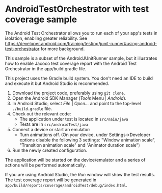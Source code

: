 # AndroidTestOrchestrator with test coverage sample

The Android Test Orchestrator allows you to run each of your app's tests in isolation, enabling greater reliability.
See https://developer.android.com/training/testing/junit-runner#using-android-test-orchestrator for more background.

This sample is a subset of the AndroidJUnitRunner sample, but it
illustrates how to enable Jacoco test coverage report with the Android Test Orchestrator in the app/build.gradle file.

This project uses the Gradle build system. You don't need an IDE to build and execute it but Android Studio is recommended.

1. Download the project code, preferably using `git clone`.
1. Open the Android SDK Manager (*Tools* Menu | *Android*).
1. In Android Studio, select *File* | *Open...* and point to the top-level `./build.gradle` file.
1. Check out the relevant code:
    * The application under test is located in `src/main/java`
    * Tests are in `src/androidTest/java`
1. Connect a device or start an emulator:
    * Turn animations off.
    (On your device, under Settings->Developer options disable the following 3 settings: "Window animation scale", "Transition animation scale" and "Animator duration scale")
1. Run the newly created configuration.

The application will be started on the device/emulator and a series of actions will be performed automatically.

If you are using Android Studio, the *Run* window will show the test results.
The test coverage report will be generated in `app/build/reports/coverage/androidTest/debug/index.html`.
